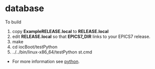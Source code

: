 # database

To build

1) copy **ExampleRELEASE.local** to **RELEASE.local**
2) edit **RELEASE.local** so that **EPICS7_DIR** links to your EPICS7 release.
3) make
4) cd iocBoot/testPython
5) ../../bin/linux-x86_64/testPython st.cmd

- For more information see
   [python](https://mrkraimer.github.io/website/developerGuide/python).


